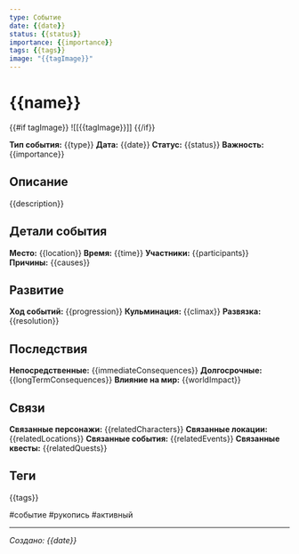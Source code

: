 ```yaml
---
type: Событие
date: {{date}}
status: {{status}}
importance: {{importance}}
tags: {{tags}}
image: "{{tagImage}}"
---
```


# {{name}}

{{#if tagImage}}
![[{{tagImage}}]]
{{/if}}

**Тип события:** {{type}}
**Дата:** {{date}}
**Статус:** {{status}}
**Важность:** {{importance}}

## Описание
{{description}}

## Детали события
**Место:** {{location}}
**Время:** {{time}}
**Участники:** {{participants}}
**Причины:** {{causes}}

## Развитие
**Ход событий:** {{progression}}
**Кульминация:** {{climax}}
**Развязка:** {{resolution}}

## Последствия
**Непосредственные:** {{immediateConsequences}}
**Долгосрочные:** {{longTermConsequences}}
**Влияние на мир:** {{worldImpact}}

## Связи
**Связанные персонажи:** {{relatedCharacters}}
**Связанные локации:** {{relatedLocations}}
**Связанные события:** {{relatedEvents}}
**Связанные квесты:** {{relatedQuests}}

## Теги
{{tags}}

#событие #рукопись #активный

---
*Создано: {{date}}* 